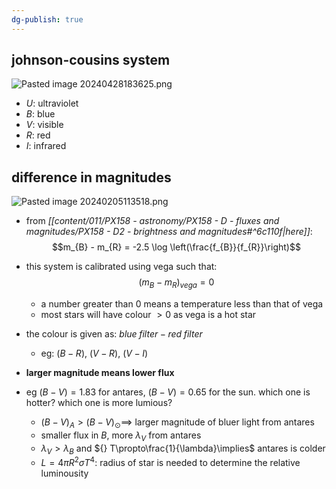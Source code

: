 ```yaml
---
dg-publish: true
---
```


## johnson-cousins system
![Pasted image 20240428183625.png](/img/user/pics/Pasted%20image%2020240428183625.png)
- $U:$ ultraviolet
- $B:$ blue
- $V:$ visible
- $R:$ red
- $I:$ infrared
## difference in magnitudes
![Pasted image 20240205113518.png](/img/user/pics/Pasted%20image%2020240205113518.png)
- from *[[content/011/PX158 - astronomy/PX158 - D - fluxes and magnitudes/PX158 - D2 - brightness and magnitudes#^6c110f\|here]]*: 
$$m_{B} - m_{R} = -2.5 \log \left(\frac{f_{B}}{f_{R}}\right)$$
- this system is calibrated using vega such that: 
$$(m_{B}-m_{R})_{vega} = 0$$
	- a number greater than 0 means a temperature less than that of vega
	- most stars will have colour $>0$ as vega is a hot star

- the colour is given as: $blue\; filter - red\; filter$
	- eg: $(B-R)$, $(V-R)$, $(V-I)$
- **larger magnitude means lower flux**

- eg $(B-V)=1.83$ for antares, $(B-V)=0.65$ for the sun. which one is hotter? which one is more lumious?
	- $(B-V)_{A}>(B-V)_{\odot} \implies$ larger magnitude of bluer light from antares
	- smaller flux in $B$, more $\lambda_{V}$ from antares
	- $\lambda_{V}>\lambda_{B}$ and ${} T\propto\frac{1}{\lambda}\implies$ antares is colder
	- $L=4\pi R^{2}\sigma T^{4}:$ radius of star is needed to determine the relative luminousity
